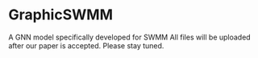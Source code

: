 # GraphicSWMM
A GNN model specifically developed for SWMM
All files will be uploaded after our paper is accepted. Please stay tuned.
